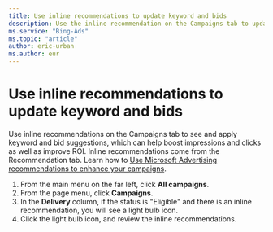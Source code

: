 ```yaml
---
title: Use inline recommendations to update keyword and bids
description: Use the inline recommendation on the Campaigns tab to update your keywords and bids.
ms.service: "Bing-Ads"
ms.topic: "article"
author: eric-urban
ms.author: eur
---
```


# Use inline recommendations to update keyword and bids

Use inline recommendations on the Campaigns tab to see and apply keyword and bid suggestions, which can help boost impressions and clicks as well as improve ROI. Inline recommendations come from the Recommendation tab. Learn how to [Use Microsoft Advertising recommendations to enhance your campaigns](./hlp_BA_CONC_Recommendations.md).

1. From the main menu on the far left, click **All campaigns**.
1. From the page menu, click **Campaigns**.
1. In the **Delivery** column, if the status is "Eligible" and there is an inline recommendation, you will see a light bulb      icon.
1. Click the light bulb icon, and review the inline recommendations.


